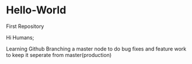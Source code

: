 # Hello-World
First Repository


Hi Humans;

Learning Github Branching a master node to do bug fixes and feature work to keep it seperate from master(production)
